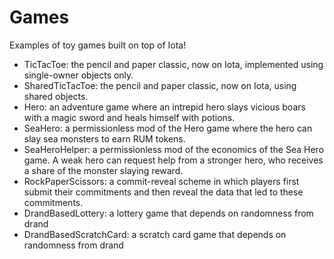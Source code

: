 # Games

Examples of toy games built on top of Iota!

* TicTacToe: the pencil and paper classic, now on Iota, implemented using single-owner objects only.
* SharedTicTacToe: the pencil and paper classic, now on Iota, using shared objects.
* Hero: an adventure game where an intrepid hero slays vicious boars with a magic sword and heals himself with potions.
* SeaHero: a permissionless mod of the Hero game where the hero can slay sea monsters to earn RUM tokens.
* SeaHeroHelper: a permissionless mod of the economics of the Sea Hero game. A weak hero can request help from a stronger hero, who receives a share of the monster slaying reward.
* RockPaperScissors: a commit-reveal scheme in which players first submit their commitments and then reveal the data that led to these commitments.
* DrandBasedLottery: a lottery game that depends on randomness from drand
* DrandBasedScratchCard: a scratch card game that depends on randomness from drand